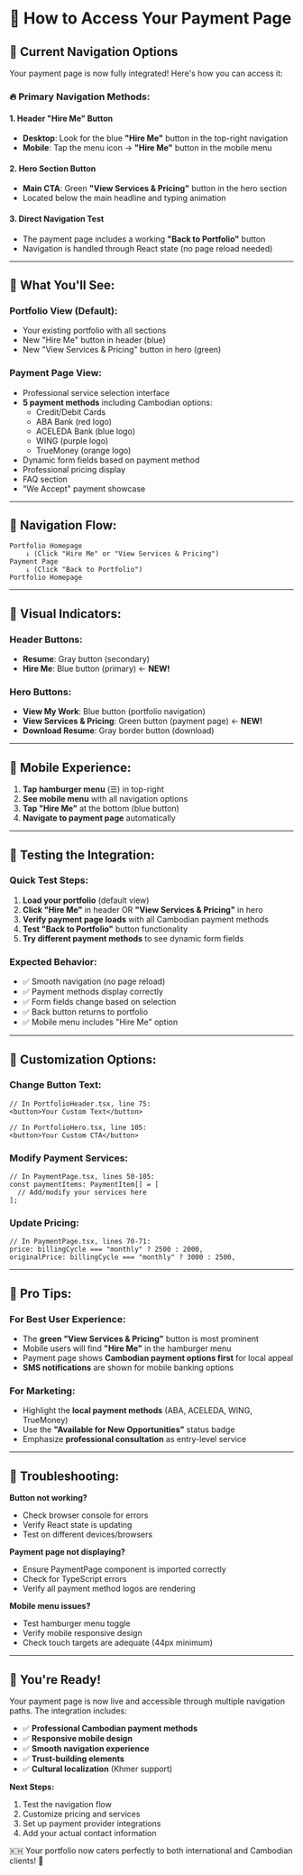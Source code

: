 # 🚀 How to Access Your Payment Page

## 📍 Current Navigation Options

Your payment page is now fully integrated! Here's how you can access it:

### 🔥 **Primary Navigation Methods:**

#### 1. **Header "Hire Me" Button** 
- **Desktop**: Look for the blue **"Hire Me"** button in the top-right navigation
- **Mobile**: Tap the menu icon → **"Hire Me"** button in the mobile menu

#### 2. **Hero Section Button**
- **Main CTA**: Green **"View Services & Pricing"** button in the hero section
- Located below the main headline and typing animation

#### 3. **Direct Navigation Test**
- The payment page includes a working **"Back to Portfolio"** button
- Navigation is handled through React state (no page reload needed)

---

## 🎯 **What You'll See:**

### **Portfolio View** (Default):
- Your existing portfolio with all sections
- New "Hire Me" button in header (blue)
- New "View Services & Pricing" button in hero (green)

### **Payment Page View**:
- Professional service selection interface
- **5 payment methods** including Cambodian options:
  - Credit/Debit Cards
  - ABA Bank (red logo)
  - ACELEDA Bank (blue logo) 
  - WING (purple logo)
  - TrueMoney (orange logo)
- Dynamic form fields based on payment method
- Professional pricing display
- FAQ section
- "We Accept" payment showcase

---

## 🔄 **Navigation Flow:**

```
Portfolio Homepage
    ↓ (Click "Hire Me" or "View Services & Pricing")
Payment Page
    ↓ (Click "Back to Portfolio")
Portfolio Homepage
```

---

## 🎨 **Visual Indicators:**

### **Header Buttons:**
- **Resume**: Gray button (secondary)
- **Hire Me**: Blue button (primary) ← **NEW!**

### **Hero Buttons:**
- **View My Work**: Blue button (portfolio navigation)
- **View Services & Pricing**: Green button (payment page) ← **NEW!** 
- **Download Resume**: Gray border button (download)

---

## 📱 **Mobile Experience:**

1. **Tap hamburger menu** (☰) in top-right
2. **See mobile menu** with all navigation options
3. **Tap "Hire Me"** at the bottom (blue button)
4. **Navigate to payment page** automatically

---

## 🧪 **Testing the Integration:**

### **Quick Test Steps:**
1. **Load your portfolio** (default view)
2. **Click "Hire Me"** in header OR **"View Services & Pricing"** in hero
3. **Verify payment page loads** with all Cambodian payment methods
4. **Test "Back to Portfolio"** button functionality
5. **Try different payment methods** to see dynamic form fields

### **Expected Behavior:**
- ✅ Smooth navigation (no page reload)
- ✅ Payment methods display correctly
- ✅ Form fields change based on selection
- ✅ Back button returns to portfolio
- ✅ Mobile menu includes "Hire Me" option

---

## 🔧 **Customization Options:**

### **Change Button Text:**
```tsx
// In PortfolioHeader.tsx, line 75:
<button>Your Custom Text</button>

// In PortfolioHero.tsx, line 105:
<button>Your Custom CTA</button>
```

### **Modify Payment Services:**
```tsx
// In PaymentPage.tsx, lines 50-105:
const paymentItems: PaymentItem[] = [
  // Add/modify your services here
];
```

### **Update Pricing:**
```tsx
// In PaymentPage.tsx, lines 70-71:
price: billingCycle === "monthly" ? 2500 : 2000,
originalPrice: billingCycle === "monthly" ? 3000 : 2500,
```

---

## 🎯 **Pro Tips:**

### **For Best User Experience:**
- The **green "View Services & Pricing"** button is most prominent
- Mobile users will find **"Hire Me"** in the hamburger menu
- Payment page shows **Cambodian payment options first** for local appeal
- **SMS notifications** are shown for mobile banking options

### **For Marketing:**
- Highlight the **local payment methods** (ABA, ACELEDA, WING, TrueMoney)
- Use the **"Available for New Opportunities"** status badge
- Emphasize **professional consultation** as entry-level service

---

## 🚨 **Troubleshooting:**

**Button not working?**
- Check browser console for errors
- Verify React state is updating
- Test on different devices/browsers

**Payment page not displaying?**
- Ensure PaymentPage component is imported correctly
- Check for TypeScript errors
- Verify all payment method logos are rendering

**Mobile menu issues?**
- Test hamburger menu toggle
- Verify mobile responsive design
- Check touch targets are adequate (44px minimum)

---

## 🎉 **You're Ready!**

Your payment page is now live and accessible through multiple navigation paths. The integration includes:

- ✅ **Professional Cambodian payment methods**
- ✅ **Responsive mobile design** 
- ✅ **Smooth navigation experience**
- ✅ **Trust-building elements**
- ✅ **Cultural localization** (Khmer support)

**Next Steps:**
1. Test the navigation flow
2. Customize pricing and services
3. Set up payment provider integrations
4. Add your actual contact information

🇰🇭 Your portfolio now caters perfectly to both international and Cambodian clients! 🚀